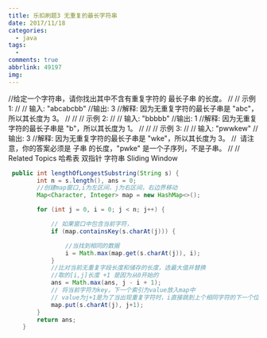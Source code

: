 ```yaml
---
title: 乐扣刷题3 无重复的最长字符串
date: 2017/11/18
categories:
  - java
tags:
  - 
comments: true
abbrlink: 49197
img:
---
```


//给定一个字符串，请你找出其中不含有重复字符的 最长子串 的长度。 
//
// 示例 1: 
//
// 输入: "abcabcbb"
//输出: 3 
//解释: 因为无重复字符的最长子串是 "abc"，所以其长度为 3。
// 
//
// 示例 2: 
//
// 输入: "bbbbb"
//输出: 1
//解释: 因为无重复字符的最长子串是 "b"，所以其长度为 1。
// 
//
// 示例 3: 
//
// 输入: "pwwkew"
//输出: 3
//解释: 因为无重复字符的最长子串是 "wke"，所以其长度为 3。
//     请注意，你的答案必须是 子串 的长度，"pwke" 是一个子序列，不是子串。
// 
// Related Topics 哈希表 双指针 字符串 Sliding Window

```java
 public int lengthOfLongestSubstring(String s) {
        int n = s.length(), ans = 0;
        //创建map窗口,i为左区间，j为右区间，右边界移动
        Map<Character, Integer> map = new HashMap<>();

        for (int j = 0, i = 0; j < n; j++) {

            // 如果窗口中包含当前字符，
            if (map.containsKey(s.charAt(j))) {

                //当找到相同的数据
                i = Math.max(map.get(s.charAt(j)), i);
            }
            //比对当前无重复字段长度和储存的长度，选最大值并替换
            //取的[i,j]长度 +1 是因为从0开始的
            ans = Math.max(ans, j - i + 1);
            // 将当前字符为key，下一个索引为value放入map中
            // value为j+1是为了当出现重复字符时，i直接跳到上个相同字符的下一个位置，if中取值就不用+1了
            map.put(s.charAt(j), j+1);
        }
        return ans;
    }
```
